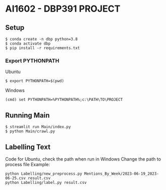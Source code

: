 # AI1602 - DBP391 PROJECT

## Setup
```
$ conda create -n dbp python=3.8
$ conda activate dbp
$ pip install -r requirements.txt
```

### Export PYTHONPATH
Ubuntu
```
$ export PYTHONPATH=$(pwd)
```
Windows
```
(cmd) set PYTHONPATH=%PYTHONPATH%;c:\PATH\TO\PROJECT
```

## Running Main
```
$ streamlit run Main/index.py
$ python Main/crawl.py
```

## Labelling Text
Code for Ubuntu, check the path when run in Windows
Change the path to process file
Example:
``` 
python Labelling/new_preprocess.py Mentions_By_Week/2023-06-19_2023-06-25.csv result.csv
python Labelling/label.py result.csv
```